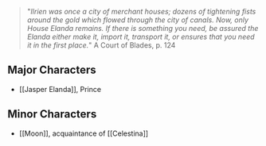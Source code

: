 >"_Ilrien was once a city of merchant houses; dozens of tightening fists
around the gold which flowed through the city of canals. Now, only
House Elanda remains. If there is something you need, be assured the
Elanda either make it, import it, transport it, or ensures that you need
it in the first place._"
> A Court of Blades, p. 124

## Major Characters
 
 * [[Jasper Elanda]], Prince

## Minor Characters

 * [[Moon]], acquaintance of [[Celestina]]
